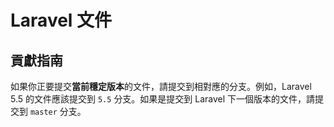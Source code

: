 # Laravel 文件

## 貢獻指南

如果你正要提交**當前穩定版本**的文件，請提交到相對應的分支。例如，Laravel 5.5 的文件應該提交到 `5.5` 分支。如果是提交到 Laravel 下一個版本的文件，請提交到 `master` 分支。
